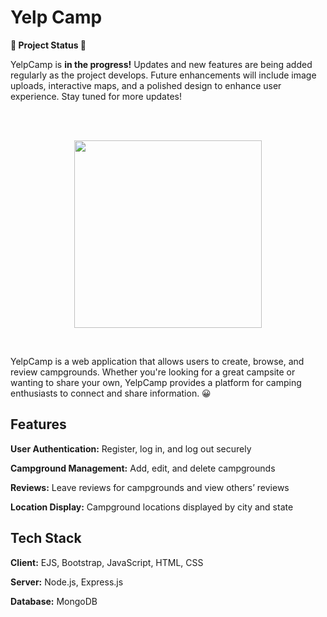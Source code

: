 # Yelp Camp

<strong> 🚧 Project Status 🚧 </strong>

<p>YelpCamp is <strong>in the progress!</strong> Updates and new features are being added regularly as the project develops. Future enhancements will include image uploads, interactive maps, and a polished design to enhance user experience. Stay tuned for more updates! </p>
<br />
<br />

<p align="center">
    <img src="https://i.pinimg.com/originals/fa/c7/56/fac756d3c37ce3d51cbc00db0f968372.gif" width="300">
</p>
<br />

<p align="left">YelpCamp is a web application that allows users to create, browse, and review campgrounds. Whether you're looking for a great campsite or wanting to share your own, YelpCamp provides a platform for camping enthusiasts to connect and share information. 😀
</p>

## Features

**User Authentication:** Register, log in, and log out securely

**Campground Management:** Add, edit, and delete campgrounds

**Reviews:** Leave reviews for campgrounds and view others’ reviews

**Location Display:** Campground locations displayed by city and state

## Tech Stack

**Client:** EJS, Bootstrap, JavaScript, HTML, CSS

**Server:** Node.js, Express.js

**Database:** MongoDB





